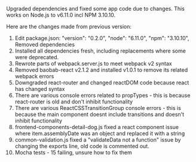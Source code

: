 Upgraded dependencies and fixed some app code due to changes. This works on Node.js to v6.11.0 incl NPM 3.10.10.

Here are the changes made from previous version:

1. Edit package.json:
  "version": "0.2.0",
  "node": "6.11.0",
  "npm": "3.10.10",
  Removed dependencies
2. Installed all dependencies fresh, including replacements where some were deprecated.
3. Rewrote parts of webpack.server.js to meet webpack v2 syntax
4.  Removed baobab-react v2.1.2 and installed  v1.0.1 to remove its related webpack errors
5. Downgraded react-router and changed reactDOM code because react has changed syntax
6. There are various console errors related to propTypes - this is because react-router is old and don't inhibit functionality
7. There are various ReactCSSTransitionGroup console errors - this is because the main <app> component doesnt include transitions and doesn't inhibit functionality
8. frontend-components-detail-dog.js fixed a react component issue where item.assemblyDate was an object and replaced it with a string
9. common-validation.js fixed a "validateData not a function" issue by changing the exports line, old code is commented out.
10. Mocha tests - 15 failing, unsure how to fix them